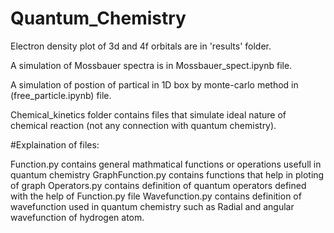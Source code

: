 # Quantum_Chemistry

Electron density plot of 3d and 4f orbitals are in 'results' folder.

A simulation of Mossbauer spectra is in Mossbauer_spect.ipynb file.

A simulation of postion of partical in 1D box by monte-carlo method in (free_particle.ipynb) file.

Chemical_kinetics folder contains files that simulate ideal nature of chemical reaction (not any connection with quantum chemistry).

#Explaination of files:

Function.py contains general mathmatical functions or operations usefull in quantum chemistry
GraphFunction.py contains functions that help in ploting of graph
Operators.py contains definition of quantum operators defined with the help of Function.py file
Wavefunction.py contains definition of wavefunction used in quantum chemistry such as Radial and angular wavefunction of hydrogen atom.
